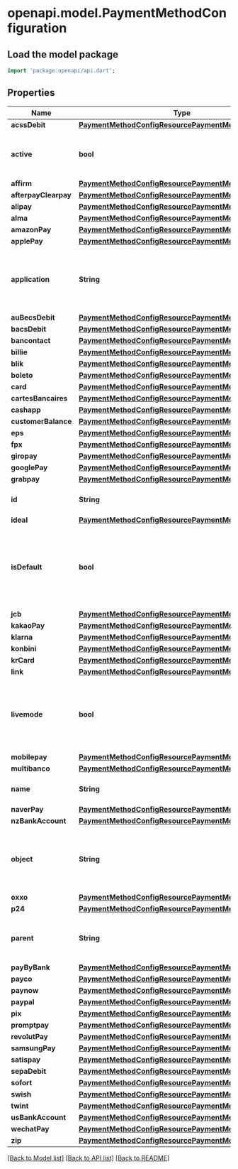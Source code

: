 # openapi.model.PaymentMethodConfiguration

## Load the model package
```dart
import 'package:openapi/api.dart';
```

## Properties
Name | Type | Description | Notes
------------ | ------------- | ------------- | -------------
**acssDebit** | [**PaymentMethodConfigResourcePaymentMethodProperties**](PaymentMethodConfigResourcePaymentMethodProperties.md) |  | [optional] 
**active** | **bool** | Whether the configuration can be used for new payments. | 
**affirm** | [**PaymentMethodConfigResourcePaymentMethodProperties**](PaymentMethodConfigResourcePaymentMethodProperties.md) |  | [optional] 
**afterpayClearpay** | [**PaymentMethodConfigResourcePaymentMethodProperties**](PaymentMethodConfigResourcePaymentMethodProperties.md) |  | [optional] 
**alipay** | [**PaymentMethodConfigResourcePaymentMethodProperties**](PaymentMethodConfigResourcePaymentMethodProperties.md) |  | [optional] 
**alma** | [**PaymentMethodConfigResourcePaymentMethodProperties**](PaymentMethodConfigResourcePaymentMethodProperties.md) |  | [optional] 
**amazonPay** | [**PaymentMethodConfigResourcePaymentMethodProperties**](PaymentMethodConfigResourcePaymentMethodProperties.md) |  | [optional] 
**applePay** | [**PaymentMethodConfigResourcePaymentMethodProperties**](PaymentMethodConfigResourcePaymentMethodProperties.md) |  | [optional] 
**application** | **String** | For child configs, the Connect application associated with the configuration. | [optional] 
**auBecsDebit** | [**PaymentMethodConfigResourcePaymentMethodProperties**](PaymentMethodConfigResourcePaymentMethodProperties.md) |  | [optional] 
**bacsDebit** | [**PaymentMethodConfigResourcePaymentMethodProperties**](PaymentMethodConfigResourcePaymentMethodProperties.md) |  | [optional] 
**bancontact** | [**PaymentMethodConfigResourcePaymentMethodProperties**](PaymentMethodConfigResourcePaymentMethodProperties.md) |  | [optional] 
**billie** | [**PaymentMethodConfigResourcePaymentMethodProperties**](PaymentMethodConfigResourcePaymentMethodProperties.md) |  | [optional] 
**blik** | [**PaymentMethodConfigResourcePaymentMethodProperties**](PaymentMethodConfigResourcePaymentMethodProperties.md) |  | [optional] 
**boleto** | [**PaymentMethodConfigResourcePaymentMethodProperties**](PaymentMethodConfigResourcePaymentMethodProperties.md) |  | [optional] 
**card** | [**PaymentMethodConfigResourcePaymentMethodProperties**](PaymentMethodConfigResourcePaymentMethodProperties.md) |  | [optional] 
**cartesBancaires** | [**PaymentMethodConfigResourcePaymentMethodProperties**](PaymentMethodConfigResourcePaymentMethodProperties.md) |  | [optional] 
**cashapp** | [**PaymentMethodConfigResourcePaymentMethodProperties**](PaymentMethodConfigResourcePaymentMethodProperties.md) |  | [optional] 
**customerBalance** | [**PaymentMethodConfigResourcePaymentMethodProperties**](PaymentMethodConfigResourcePaymentMethodProperties.md) |  | [optional] 
**eps** | [**PaymentMethodConfigResourcePaymentMethodProperties**](PaymentMethodConfigResourcePaymentMethodProperties.md) |  | [optional] 
**fpx** | [**PaymentMethodConfigResourcePaymentMethodProperties**](PaymentMethodConfigResourcePaymentMethodProperties.md) |  | [optional] 
**giropay** | [**PaymentMethodConfigResourcePaymentMethodProperties**](PaymentMethodConfigResourcePaymentMethodProperties.md) |  | [optional] 
**googlePay** | [**PaymentMethodConfigResourcePaymentMethodProperties**](PaymentMethodConfigResourcePaymentMethodProperties.md) |  | [optional] 
**grabpay** | [**PaymentMethodConfigResourcePaymentMethodProperties**](PaymentMethodConfigResourcePaymentMethodProperties.md) |  | [optional] 
**id** | **String** | Unique identifier for the object. | 
**ideal** | [**PaymentMethodConfigResourcePaymentMethodProperties**](PaymentMethodConfigResourcePaymentMethodProperties.md) |  | [optional] 
**isDefault** | **bool** | The default configuration is used whenever a payment method configuration is not specified. | 
**jcb** | [**PaymentMethodConfigResourcePaymentMethodProperties**](PaymentMethodConfigResourcePaymentMethodProperties.md) |  | [optional] 
**kakaoPay** | [**PaymentMethodConfigResourcePaymentMethodProperties**](PaymentMethodConfigResourcePaymentMethodProperties.md) |  | [optional] 
**klarna** | [**PaymentMethodConfigResourcePaymentMethodProperties**](PaymentMethodConfigResourcePaymentMethodProperties.md) |  | [optional] 
**konbini** | [**PaymentMethodConfigResourcePaymentMethodProperties**](PaymentMethodConfigResourcePaymentMethodProperties.md) |  | [optional] 
**krCard** | [**PaymentMethodConfigResourcePaymentMethodProperties**](PaymentMethodConfigResourcePaymentMethodProperties.md) |  | [optional] 
**link** | [**PaymentMethodConfigResourcePaymentMethodProperties**](PaymentMethodConfigResourcePaymentMethodProperties.md) |  | [optional] 
**livemode** | **bool** | Has the value `true` if the object exists in live mode or the value `false` if the object exists in test mode. | 
**mobilepay** | [**PaymentMethodConfigResourcePaymentMethodProperties**](PaymentMethodConfigResourcePaymentMethodProperties.md) |  | [optional] 
**multibanco** | [**PaymentMethodConfigResourcePaymentMethodProperties**](PaymentMethodConfigResourcePaymentMethodProperties.md) |  | [optional] 
**name** | **String** | The configuration's name. | 
**naverPay** | [**PaymentMethodConfigResourcePaymentMethodProperties**](PaymentMethodConfigResourcePaymentMethodProperties.md) |  | [optional] 
**nzBankAccount** | [**PaymentMethodConfigResourcePaymentMethodProperties**](PaymentMethodConfigResourcePaymentMethodProperties.md) |  | [optional] 
**object** | **String** | String representing the object's type. Objects of the same type share the same value. | 
**oxxo** | [**PaymentMethodConfigResourcePaymentMethodProperties**](PaymentMethodConfigResourcePaymentMethodProperties.md) |  | [optional] 
**p24** | [**PaymentMethodConfigResourcePaymentMethodProperties**](PaymentMethodConfigResourcePaymentMethodProperties.md) |  | [optional] 
**parent** | **String** | For child configs, the configuration's parent configuration. | [optional] 
**payByBank** | [**PaymentMethodConfigResourcePaymentMethodProperties**](PaymentMethodConfigResourcePaymentMethodProperties.md) |  | [optional] 
**payco** | [**PaymentMethodConfigResourcePaymentMethodProperties**](PaymentMethodConfigResourcePaymentMethodProperties.md) |  | [optional] 
**paynow** | [**PaymentMethodConfigResourcePaymentMethodProperties**](PaymentMethodConfigResourcePaymentMethodProperties.md) |  | [optional] 
**paypal** | [**PaymentMethodConfigResourcePaymentMethodProperties**](PaymentMethodConfigResourcePaymentMethodProperties.md) |  | [optional] 
**pix** | [**PaymentMethodConfigResourcePaymentMethodProperties**](PaymentMethodConfigResourcePaymentMethodProperties.md) |  | [optional] 
**promptpay** | [**PaymentMethodConfigResourcePaymentMethodProperties**](PaymentMethodConfigResourcePaymentMethodProperties.md) |  | [optional] 
**revolutPay** | [**PaymentMethodConfigResourcePaymentMethodProperties**](PaymentMethodConfigResourcePaymentMethodProperties.md) |  | [optional] 
**samsungPay** | [**PaymentMethodConfigResourcePaymentMethodProperties**](PaymentMethodConfigResourcePaymentMethodProperties.md) |  | [optional] 
**satispay** | [**PaymentMethodConfigResourcePaymentMethodProperties**](PaymentMethodConfigResourcePaymentMethodProperties.md) |  | [optional] 
**sepaDebit** | [**PaymentMethodConfigResourcePaymentMethodProperties**](PaymentMethodConfigResourcePaymentMethodProperties.md) |  | [optional] 
**sofort** | [**PaymentMethodConfigResourcePaymentMethodProperties**](PaymentMethodConfigResourcePaymentMethodProperties.md) |  | [optional] 
**swish** | [**PaymentMethodConfigResourcePaymentMethodProperties**](PaymentMethodConfigResourcePaymentMethodProperties.md) |  | [optional] 
**twint** | [**PaymentMethodConfigResourcePaymentMethodProperties**](PaymentMethodConfigResourcePaymentMethodProperties.md) |  | [optional] 
**usBankAccount** | [**PaymentMethodConfigResourcePaymentMethodProperties**](PaymentMethodConfigResourcePaymentMethodProperties.md) |  | [optional] 
**wechatPay** | [**PaymentMethodConfigResourcePaymentMethodProperties**](PaymentMethodConfigResourcePaymentMethodProperties.md) |  | [optional] 
**zip** | [**PaymentMethodConfigResourcePaymentMethodProperties**](PaymentMethodConfigResourcePaymentMethodProperties.md) |  | [optional] 

[[Back to Model list]](../README.md#documentation-for-models) [[Back to API list]](../README.md#documentation-for-api-endpoints) [[Back to README]](../README.md)


